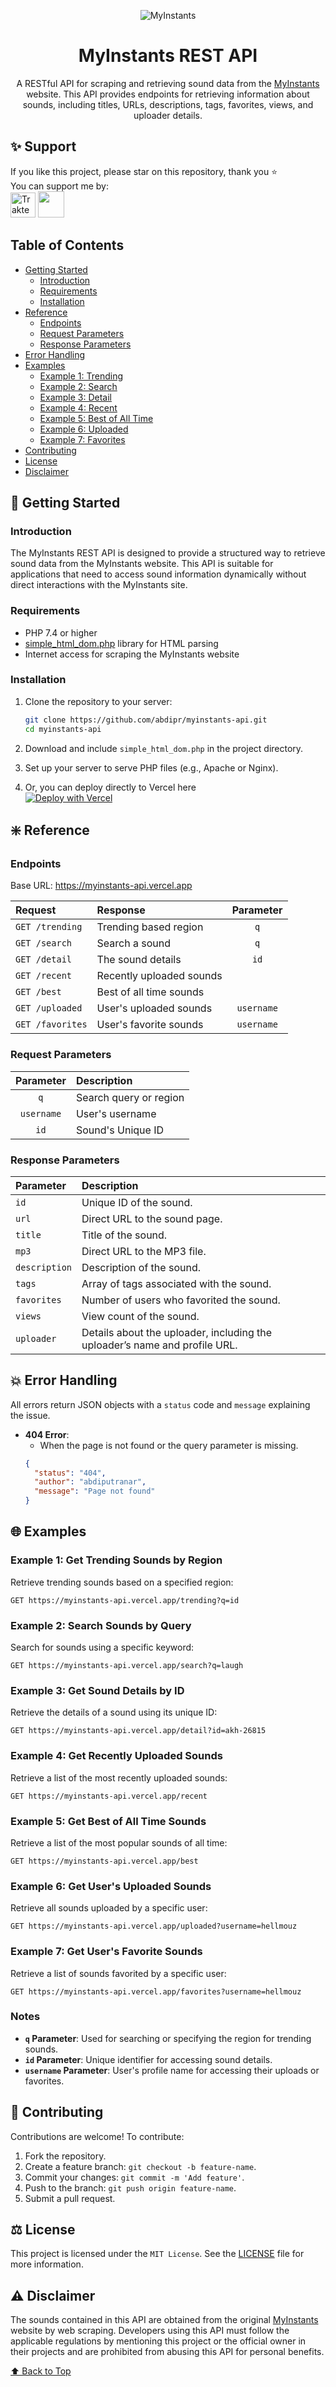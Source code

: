 <p align="center"><img src="https://www.myinstants.com/media/apple-touch-icon-114x114.png" alt="MyInstants"></p>
<h1 align="center">MyInstants REST API</h1>
<p align="center">A RESTful API for scraping and retrieving sound data from the <a href="https://www.myinstants.com" target="_blank">MyInstants</a> website. This API provides endpoints for retrieving information about sounds, including titles, URLs, descriptions, tags, favorites, views, and uploader details.</p>

## ✨ Support

If you like this project, please star on this repository, thank you ⭐<br>
You can support me by:<br>
<a href="https://trakteer.id/abdipr" target="_blank"><img id="wse-buttons-preview" src="https://cdn.trakteer.id/images/embed/trbtn-red-1.png?date=18-11-2023" height="40" style="border: 0px; height: 40px;" alt="Trakteer Saya"></a>
<a href="https://saweria.co/abdipr" target="_blank"><img height="42" src="https://files.catbox.moe/fwpsve.png"></a>

## Table of Contents

- [Getting Started](#-getting-started)
    - [Introduction](#introduction)
    - [Requirements](#requirements)
    - [Installation](#installation)
- [Reference](#%EF%B8%8F-reference)
    - [Endpoints](#endpoints)
    - [Request Parameters](#request-parameters)
    - [Response Parameters](#response-parameters)
- [Error Handling](#-error-handling)
- [Examples](#-examples)
    - [Example 1: Trending](#example-1-get-trending-sounds-by-region)
    - [Example 2: Search](#example-2-search-sounds-by-query)
    - [Example 3: Detail](#example-3-get-sound-details-by-id)
    - [Example 4: Recent](#example-4-get-recently-uploaded-sounds)
    - [Example 5: Best of All Time](#example-5-get-best-of-all-time-sounds)
    - [Example 6: Uploaded](#example-6-get-users-uploaded-sounds)
    - [Example 7: Favorites](#example-7-get-users-favorite-sounds)
- [Contributing](#-contributing)
- [License](#%EF%B8%8F-license)
- [Disclaimer](#%EF%B8%8F-disclaimer)

## 🚀 Getting Started

### Introduction

The MyInstants REST API is designed to provide a structured way to retrieve sound data from the MyInstants website. This API is suitable for applications that need to access sound information dynamically without direct interactions with the MyInstants site.

### Requirements

- PHP 7.4 or higher
- [simple_html_dom.php](https://simplehtmldom.sourceforge.io/) library for HTML parsing
- Internet access for scraping the MyInstants website

### Installation

1. Clone the repository to your server:
    ```bash
    git clone https://github.com/abdipr/myinstants-api.git
    cd myinstants-api
    ```

2. Download and include `simple_html_dom.php` in the project directory.

3. Set up your server to serve PHP files (e.g., Apache or Nginx).

4. Or, you can deploy directly to Vercel here<br>
[![Deploy with Vercel](https://vercel.com/button)](https://vercel.com/new/clone?repository-url=https%3A%2F%2Fgithub.com%2Fabdipr%2Fmyinstants-api%2F&redirect-url=https%3A%2F%2Fgithub.com%2Fabdipr%2Fmyinstants-api%2F)

## ❇️ Reference

### Endpoints
Base URL: https://myinstants-api.vercel.app

| Request                            | Response                  | Parameter |
| :--------------------------------- | :------------------------ | :-------: |
| `GET /trending`                    | Trending based region     |    `q`    |
| `GET /search`                      | Search a sound            |    `q`    |
| `GET /detail`                      | The sound details         |    `id`   |
| `GET /recent`                      | Recently uploaded sounds  |           |
| `GET /best`                        | Best of all time sounds   |           |
| `GET /uploaded`                    | User's uploaded sounds    | `username`|
| `GET /favorites`                   | User's favorite sounds    | `username`|

### Request Parameters
| Parameter | Description             |
| :-------: | :---------------------- |
|     `q`   | Search query or region  |
| `username`| User's username         |
|    `id`   | Sound's Unique ID       |

### Response Parameters
| Parameter     | Description                                                                |
| :------------ | :------------------------------------------------------------------------- |
| `id`          | Unique ID of the sound.                                                    |
| `url`         | Direct URL to the sound page.                                              |
| `title`       | Title of the sound.                                                        |
| `mp3`         | Direct URL to the MP3 file.                                                |
| `description` | Description of the sound.                                                  |
| `tags`        | Array of tags associated with the sound.                                   |
| `favorites`   | Number of users who favorited the sound.                                   |
| `views`       | View count of the sound.                                                   |
| `uploader`    | Details about the uploader, including the uploader’s name and profile URL. |

## 💥 Error Handling

All errors return JSON objects with a `status` code and `message` explaining the issue.

- **404 Error**:
    - When the page is not found or the query parameter is missing.
    ```json
    {
      "status": "404",
      "author": "abdiputranar",
      "message": "Page not found"
    }
    ```
  
## 🌐 Examples

### Example 1: Get Trending Sounds by Region

Retrieve trending sounds based on a specified region:
```http
GET https://myinstants-api.vercel.app/trending?q=id
```

### Example 2: Search Sounds by Query

Search for sounds using a specific keyword:
```http
GET https://myinstants-api.vercel.app/search?q=laugh
```

### Example 3: Get Sound Details by ID

Retrieve the details of a sound using its unique ID:
```http
GET https://myinstants-api.vercel.app/detail?id=akh-26815
```

### Example 4: Get Recently Uploaded Sounds

Retrieve a list of the most recently uploaded sounds:
```http
GET https://myinstants-api.vercel.app/recent
```

### Example 5: Get Best of All Time Sounds

Retrieve a list of the most popular sounds of all time:
```http
GET https://myinstants-api.vercel.app/best
```

### Example 6: Get User's Uploaded Sounds

Retrieve all sounds uploaded by a specific user:
```http
GET https://myinstants-api.vercel.app/uploaded?username=hellmouz
```

### Example 7: Get User's Favorite Sounds

Retrieve a list of sounds favorited by a specific user:
```http
GET https://myinstants-api.vercel.app/favorites?username=hellmouz
```

### Notes
- **`q` Parameter**: Used for searching or specifying the region for trending sounds.
- **`id` Parameter**: Unique identifier for accessing sound details.
- **`username` Parameter**: User's profile name for accessing their uploads or favorites.

## 🌱 Contributing

Contributions are welcome! To contribute:

1. Fork the repository.
2. Create a feature branch: `git checkout -b feature-name`.
3. Commit your changes: `git commit -m 'Add feature'`.
4. Push to the branch: `git push origin feature-name`.
5. Submit a pull request.

## ⚖️ License

This project is licensed under the `MIT License`. See the [LICENSE](https://github.com/abdipr/myinstants-api/blob/main/LICENSE) file for more information.

## ⚠️ Disclaimer

The sounds contained in this API are obtained from the original [MyInstants](https://www.myinstants.com) website by web scraping. Developers using this API must follow the applicable regulations by mentioning this project or the official owner in their projects and are prohibited from abusing this API for personal benefits.


[⬆️ Back to Top](#myinstants-rest-api)
